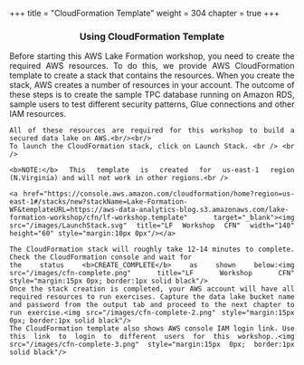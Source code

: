 +++
title = "CloudFormation Template"
weight = 304
chapter = true
+++

<center><h3>Using CloudFormation Template</h3></center>

<div style="text-align: justify">
    Before starting this AWS Lake Formation workshop, you need to create the required AWS resources. To do this, we
    provide AWS CloudFormation template to create a stack that contains the resources. When you create the stack, AWS
    creates a number of resources in your account. The outcome of these steps is to create the sample TPC database
    running on Amazon RDS, sample users to test different security patterns, Glue connections and other IAM resources. <br />

    All of these resources are required for this workshop to build a secured data lake on AWS.<br/><br/>
    To launch the CloudFormation stack, click on Launch Stack. <br /> <br />

    <b>NOTE:</b> This template is created for us-east-1 region (N.Virginia) and will not work in other regions.<br />

    <a href="https://console.aws.amazon.com/cloudformation/home?region=us-east-1#/stacks/new?stackName=Lake-Formation-WF&templateURL=https://aws-data-analytics-blog.s3.amazonaws.com/lake-formation-workshop/cfn/lf-workshop.template" target="_blank"><img src="/images/LaunchStack.svg" title="LF Workshop CFN" width="140" height="60" style="margin:10px 0px"/></a>

    The CloudFormation stack will roughly take 12-14 minutes to complete. Check the CloudFormation console and wait for
    the status <b>CREATE_COMPLETE</b> as shown below:<img src="/images/cfn-complete.png" title="LF Workshop CFN" style="margin:15px 0px; border:1px solid black"/>
    Once the stack creation is completed, your AWS account will have all required resources to run exercises. Capture the data lake bucket name and password from the output tab and proceed to the next chapter to run exercise.<img src="/images/cfn-complete-2.png" style="margin:15px 0px; border:1px solid black"/>
    The CloudFormation template also shows AWS console IAM login link. Use this link to login to different users for this workshop..<img src="/images/cfn-complete-3.png" style="margin:15px 0px; border:1px solid black"/>
</div>
